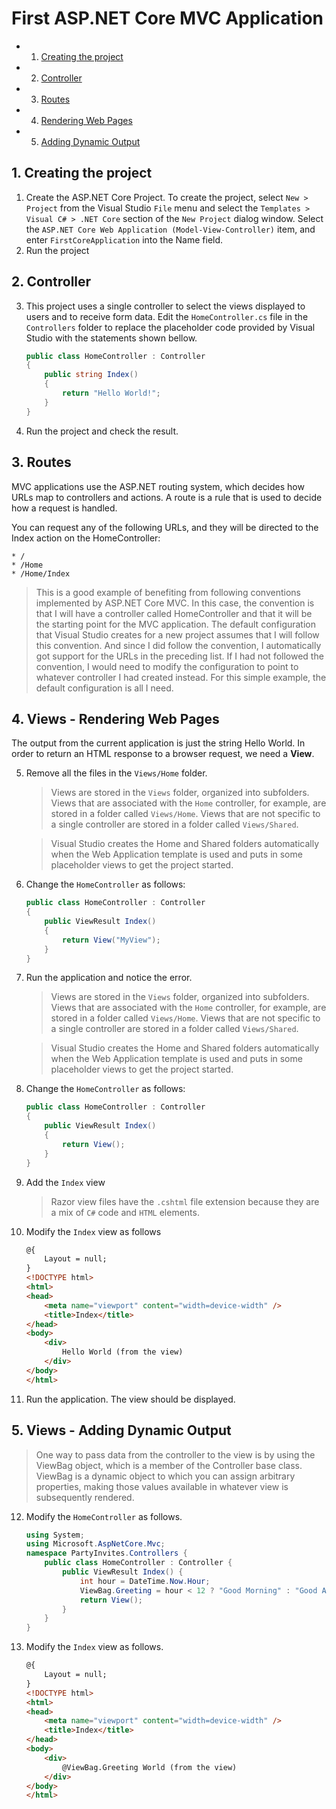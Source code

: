 # First ASP.NET Core **MVC** Application

<!-- vscode-markdown-toc -->
* 1. [Creating the project](#Creatingtheproject)
* 2. [Controller](#Controller)
* 3. [Routes](#Routes)
* 4. [Rendering Web Pages](#RenderingWebPages)
* 5. [Adding Dynamic Output](#AddingDynamicOutput)

<!-- vscode-markdown-toc-config
	numbering=true
	autoSave=true
	/vscode-markdown-toc-config -->
<!-- /vscode-markdown-toc -->

##  1. <a name='Creatingtheproject'></a>Creating the project
1. Create the ASP.NET Core Project.
    To create the project, select `New > Project` from the Visual Studio `File` menu and select the `Templates > Visual C# > .NET Core` section of the `New Project` dialog window. Select the `ASP.NET Core Web Application (Model-View-Controller)` item, and enter `FirstCoreApplication` into the Name field.
2. Run the project

##  2. <a name='Controller'></a>Controller

3. This project uses a single controller to select the views displayed to users and to receive form data. Edit the `HomeController.cs` file in the `Controllers` folder to replace the placeholder code provided by Visual Studio with the statements shown bellow.

    ``` c#
    public class HomeController : Controller
    {
        public string Index()
        {
            return "Hello World!";
        }
    }
     ```
4. Run the project and check the result.

##  3. <a name='Routes'></a>Routes

MVC applications use the ASP.NET routing system, which decides how URLs map to controllers and actions. A route is a rule that is used to decide how a request is handled. 

You can request any of the following URLs, and they will be directed to the Index action on the HomeController:
    
    * /
    * /Home
    * /Home/Index

> This is a good example of benefiting from following conventions implemented by ASP.NET Core MVC. In this case, the convention is that I will have a controller called HomeController and that it will be
the starting point for the MVC application. The default configuration that Visual Studio creates for a new project assumes that I will follow this convention. And since I did follow the convention, I automatically
got support for the URLs in the preceding list. If I had not followed the convention, I would need to modify the configuration to point to whatever controller I had created instead. For this simple example, the default
configuration is all I need.

##  4. <a name='RenderingWebPages'></a>Views - Rendering Web Pages
 
The output from the current application is just the string Hello World. In order to return an HTML response to a browser request, we need a **View**.

5. Remove all the files in the `Views/Home` folder.

    > Views are stored in the `Views` folder, organized into subfolders. Views that are associated with the `Home` controller, for example, are stored in a folder called `Views/Home`. Views that are not specific to a single controller are stored in a folder called `Views/Shared`.

    > Visual Studio creates the Home and Shared folders automatically when the  Web Application template is used and puts in some placeholder views to get the project started.

6. Change the `HomeController` as follows:

    ```c#
	public class HomeController : Controller
	{
		public ViewResult Index()
		{
			return View("MyView");
		}
	}
    ```

7. Run the application and notice the error.

    > Views are stored in the `Views` folder, organized into subfolders. Views that are associated with the `Home` controller, for example, are stored in a folder called `Views/Home`. Views that are not specific to a single controller are stored in a folder called `Views/Shared`.

    > Visual Studio creates the Home and Shared folders automatically when the Web Application template is used and puts in some placeholder views to get the project started.

8. Change the `HomeController` as follows:

    ```c#
	public class HomeController : Controller
	{
		public ViewResult Index()
		{
			return View();
		}
	}
    ``` 
9. Add the `Index` view
    >Razor view files have the `.cshtml` file extension because they are a mix of `C#` code and `HTML` elements.

10. Modify the `Index` view as follows

    ```HTML
    @{
        Layout = null;
    }
    <!DOCTYPE html>
    <html>
    <head>
        <meta name="viewport" content="width=device-width" />
        <title>Index</title>
    </head>
    <body>
        <div>
            Hello World (from the view)
        </div>
    </body>
    </html>
    ```
11. Run the application. The view should be displayed.

##  5. <a name='AddingDynamicOutput'></a>Views - Adding Dynamic Output

> One way to pass data from the controller to the view is by using the ViewBag object, which is a member of the Controller base class. ViewBag is a dynamic object to which you can assign arbitrary properties, making those values available in whatever view is subsequently rendered. 

12. Modify the `HomeController` as follows.

    ```C#
    using System; 
    using Microsoft.AspNetCore.Mvc;
    namespace PartyInvites.Controllers {
        public class HomeController : Controller {
            public ViewResult Index() {
                int hour = DateTime.Now.Hour; 
                ViewBag.Greeting = hour < 12 ? "Good Morning" : "Good Afternoon";
                return View();
            }
        }
    } 
    ```

13. Modify the `Index` view as follows.

    ```HTML
    @{
        Layout = null;
    }
    <!DOCTYPE html>
    <html>
    <head>
        <meta name="viewport" content="width=device-width" />
        <title>Index</title>
    </head>
    <body>
        <div>
            @ViewBag.Greeting World (from the view)
        </div>
    </body>
    </html>
    ```
